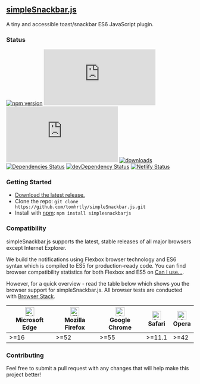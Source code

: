 ## [simpleSnackbar.js](https://simplesnackbar.com)

A tiny and accessible toast/snackbar ES6 JavaScript plugin.

### Status

[![npm version](https://img.shields.io/npm/v/simplesnackbarjs.svg)](https://npmjs.com/package/simplesnackbarjs)
[![CSS gzip size](https://img.badgesize.io/tomhrtly/simpleSnackbar.js/master/dist/simpleSnackbar.min.css?compression=gzip&label=CSS+gzip+size)](https://github.com/tomhrtly/simpleSnackbar.js/tree/master/dist/simpleSnackbar.min.css)
[![JS gzip size](https://img.badgesize.io/tomhrtly/simpleSnackbar.js/master/dist/simpleSnackbar.min.js?compression=gzip&label=JS+gzip+size)](https://github.com/tomhrtly/simpleSnackbar.js/tree/master/dist/simpleSnackbar.min.js)
[![downloads](https://img.shields.io/npm/dm/simplesnackbarjs.svg)](https://npmjs.com/package/simplesnackbarjs)
[![Dependencies Status](https://david-dm.org/tomhrtly/simpleSnackbar.js/status.svg)](https://david-dm.org/tomhrtly/simpleSnackbar.js)
[![devDependency Status](https://david-dm.org/tomhrtly/simpleSnackbar.js/dev-status.svg)](https://david-dm.org/tomhrtly/simpleSnackbar.js?type=dev)
[![Netlify Status](https://api.netlify.com/api/v1/badges/5deb4668-f530-42d2-af37-257dd2da0001/deploy-status)](https://app.netlify.com/sites/infallible-tereshkova-4c58d5/deploys)

### Getting Started

* [Download the latest release.](https://github.com/tomhrtly/simpleSnackbar.js/releases/download/v1.0.0/simpleSnackbar-1.0.0.zip)
* Clone the repo: `git clone https://github.com/tomhrtly/simpleSnackbar.js.git`
* Install with [npm](https://www.npmjs.com/): `npm install simplesnackbarjs`

### Compatibility

simpleSnackbar.js supports the latest, stable releases of all major browsers except Internet Explorer.

We build the notifications using Flexbox browser technology and ES6 syntax which is compiled to ES5 for production-ready code. You can find browser compatibility statistics for both Flexbox and ES5 on [Can I use...](https://caniuse.com).

However, for a quick overview - read the table below which shows you the browser support for simpleSnackbar.js. All browser tests are conducted with [Browser Stack](https://browserstack.com).

| [<img src="https://raw.githubusercontent.com/alrra/browser-logos/master/src/edge/edge_48x48.png" alt="Edge" width="24px" height="24px" />](http://godban.github.io/browsers-support-badges/)<br>Microsoft Edge | [<img src="https://raw.githubusercontent.com/alrra/browser-logos/master/src/firefox/firefox_48x48.png" alt="Firefox" width="24px" height="24px" />](http://godban.github.io/browsers-support-badges/)<br>Mozilla Firefox | [<img src="https://raw.githubusercontent.com/alrra/browser-logos/master/src/chrome/chrome_48x48.png" alt="Chrome" width="24px" height="24px" />](http://godban.github.io/browsers-support-badges/)<br>Google Chrome | [<img src="https://raw.githubusercontent.com/alrra/browser-logos/master/src/safari/safari_48x48.png" alt="Safari" width="24px" height="24px" />](http://godban.github.io/browsers-support-badges/)<br>Safari | [<img src="https://raw.githubusercontent.com/alrra/browser-logos/master/src/opera/opera_48x48.png" alt="Opera" width="24px" height="24px" />](http://godban.github.io/browsers-support-badges/)<br>Opera |
| --------- | --------- | --------- | --------- | --------- |
| >=16 | >=52 | >=55 | >=11.1 | >=42 |

### Contributing

Feel free to submit a pull request with any changes that will help make this project better!
